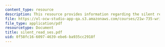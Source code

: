 ```yaml
---
content_type: resource
description: This resource provides information regarding the silent reading session.
file: https://ol-ocw-studio-app-qa.s3.amazonaws.com/courses/21w-735-writing-and-reading-the-essay-fall-2005/0f58fc1660974639ebe6ba935cc2918f_silent_read_ses.pdf
file_type: application/pdf
resourcetype: Document
title: silent_read_ses.pdf
uid: 0f58fc16-6097-4639-ebe6-ba935cc2918f
---
```

